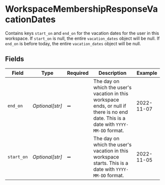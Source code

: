 # WorkspaceMembershipResponseVacationDates

Contains keys `start_on` and `end_on` for the vacation dates for the user in this workspace. If `start_on` is null, the entire `vacation_dates` object will be null. If `end_on` is before today, the entire `vacation_dates` object will be null.


## Fields

| Field                                                                                                                                  | Type                                                                                                                                   | Required                                                                                                                               | Description                                                                                                                            | Example                                                                                                                                |
| -------------------------------------------------------------------------------------------------------------------------------------- | -------------------------------------------------------------------------------------------------------------------------------------- | -------------------------------------------------------------------------------------------------------------------------------------- | -------------------------------------------------------------------------------------------------------------------------------------- | -------------------------------------------------------------------------------------------------------------------------------------- |
| `end_on`                                                                                                                               | *Optional[str]*                                                                                                                        | :heavy_minus_sign:                                                                                                                     | The day on which the user's vacation in this workspace ends, or null if there is no end date. This is a date with `YYYY-MM-DD` format. | 2022-11-07                                                                                                                             |
| `start_on`                                                                                                                             | *Optional[str]*                                                                                                                        | :heavy_minus_sign:                                                                                                                     | The day on which the user's vacation in this workspace starts. This is a date with `YYYY-MM-DD` format.                                | 2022-11-05                                                                                                                             |